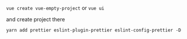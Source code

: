 ```vue create vue-empty-project```
or 
```vue ui```

and create project there

```shell script
yarn add prettier eslint-plugin-prettier eslint-config-prettier -D

```
